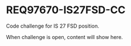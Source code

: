 # REQ97670-IS27FSD-CC
Code challenge for IS 27 FSD position.

When challenge is open, content will show here.
